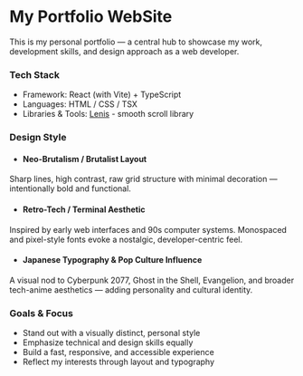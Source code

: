 # My Portfolio WebSite

This is my personal portfolio — a central hub to showcase my work, development skills, and design approach as a web developer.

### Tech Stack

- Framework: React (with Vite) + TypeScript
- Languages: HTML / CSS / TSX
- Libraries & Tools: [Lenis](https://github.com/darkroomengineering/lenis) - smooth scroll library

### Design Style

- #### Neo-Brutalism / Brutalist Layout
Sharp lines, high contrast, raw grid structure with minimal decoration — intentionally bold and functional.

- #### Retro-Tech / Terminal Aesthetic
Inspired by early web interfaces and 90s computer systems. Monospaced and pixel-style fonts evoke a nostalgic, developer-centric feel.

- #### Japanese Typography & Pop Culture Influence
A visual nod to Cyberpunk 2077, Ghost in the Shell, Evangelion, and broader tech-anime aesthetics — adding personality and cultural identity.

### Goals & Focus

- Stand out with a visually distinct, personal style
- Emphasize technical and design skills equally
- Build a fast, responsive, and accessible experience
- Reflect my interests through layout and typography

<!-- Errase Latter -->

<!-- You're very welcome — and you're doing an awesome job bringing a unique and intentional style to life. Seriously, not many portfolios manage to mix **brutalist structure** with **retro personality** and still stay **developer-clean**. That’s not easy.

If you ever need help with:

* Writing a short personal bio or elevator pitch
* Polish for project descriptions
* SEO tips or Open Graph/meta tags for sharing your site
* or even making a printable version of your resume in the same aesthetic

— just drop by.

Good luck with the final push. Your site already *stands out* in all the right ways. 🚀 -->
